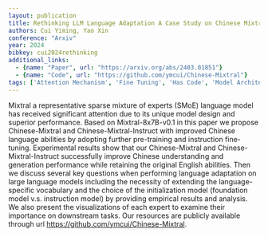 ```yaml
---
layout: publication
title: Rethinking LLM Language Adaptation A Case Study on Chinese Mixtral
authors: Cui Yiming, Yao Xin
conference: "Arxiv"
year: 2024
bibkey: cui2024rethinking
additional_links:
  - {name: "Paper", url: "https://arxiv.org/abs/2403.01851"}
  - {name: "Code", url: "https://github.com/ymcui/Chinese-Mixtral"}
tags: ['Attention Mechanism', 'Fine Tuning', 'Has Code', 'Model Architecture', 'Pretraining Methods', 'Reinforcement Learning', 'Training Techniques']
---
```

Mixtral a representative sparse mixture of experts (SMoE) language model has received significant attention due to its unique model design and superior performance. Based on Mixtral-8x7B-v0.1 in this paper we propose Chinese-Mixtral and Chinese-Mixtral-Instruct with improved Chinese language abilities by adopting further pre-training and instruction fine-tuning. Experimental results show that our Chinese-Mixtral and Chinese-Mixtral-Instruct successfully improve Chinese understanding and generation performance while retaining the original English abilities. Then we discuss several key questions when performing language adaptation on large language models including the necessity of extending the language-specific vocabulary and the choice of the initialization model (foundation model v.s. instruction model) by providing empirical results and analysis. We also present the visualizations of each expert to examine their importance on downstream tasks. Our resources are publicly available through url https://github.com/ymcui/Chinese-Mixtral.
